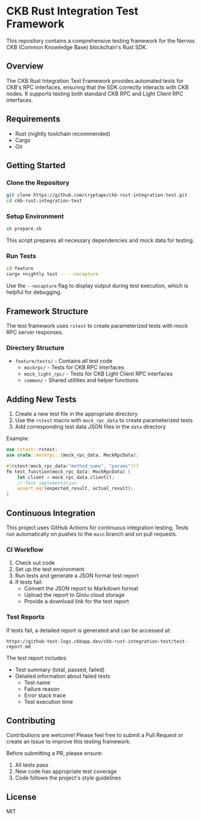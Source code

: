 # CKB Rust Integration Test Framework

This repository contains a comprehensive testing framework for the Nervos CKB (Common Knowledge Base) blockchain's Rust SDK.

## Overview

The CKB Rust Integration Test Framework provides automated tests for CKB's RPC interfaces, ensuring that the SDK correctly interacts with CKB nodes. It supports testing both standard CKB RPC and Light Client RPC interfaces.

## Requirements

- Rust (nightly toolchain recommended)
- Cargo
- Git

## Getting Started

### Clone the Repository

```bash
git clone https://github.com/cryptape/ckb-rust-integration-test.git
cd ckb-rust-integration-test
```

### Setup Environment

```bash
sh prepare.sh
```

This script prepares all necessary dependencies and mock data for testing.

### Run Tests

```bash
cd feature
cargo +nightly test -- --nocapture
```

Use the `--nocapture` flag to display output during test execution, which is helpful for debugging.

## Framework Structure

The test framework uses `rstest` to create parameterized tests with mock RPC server responses.

### Directory Structure

- `feature/tests/` - Contains all test code
  - `mockrpc/` - Tests for CKB RPC interfaces
  - `mock_light_rpc/` - Tests for CKB Light Client RPC interfaces
  - `common/` - Shared utilities and helper functions

## Adding New Tests

1. Create a new test file in the appropriate directory
2. Use the `rstest` macro with `mock_rpc_data` to create parameterized tests
3. Add corresponding test data JSON files in the `data` directory

Example:

```rust
use rstest::rstest;
use crate::mockrpc::{mock_rpc_data, MockRpcData};

#[rstest(mock_rpc_data("method_name", "params"))]
fn test_function(mock_rpc_data: MockRpcData) {
    let client = mock_rpc_data.client();
    // Test implementation
    assert_eq!(expected_result, actual_result);
}
```

## Continuous Integration

This project uses GitHub Actions for continuous integration testing. Tests run automatically on pushes to the `main` branch and on pull requests.

### CI Workflow

1. Check out code
2. Set up the test environment
3. Run tests and generate a JSON format test report
4. If tests fail:
   - Convert the JSON report to Markdown format
   - Upload the report to Qiniu cloud storage
   - Provide a download link for the test report

### Test Reports

If tests fail, a detailed report is generated and can be accessed at:
```
https://github-test-logs.ckbapp.dev/ckb-rust-integration-test/test-report.md
```

The test report includes:
- Test summary (total, passed, failed)
- Detailed information about failed tests
  - Test name
  - Failure reason
  - Error stack trace
  - Test execution time

## Contributing

Contributions are welcome! Please feel free to submit a Pull Request or create an Issue to improve this testing framework.

Before submitting a PR, please ensure:
1. All tests pass
2. New code has appropriate test coverage
3. Code follows the project's style guidelines

## License

MIT